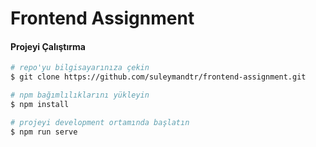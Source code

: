 # Frontend Assignment

#### Projeyi Çalıştırma

``` bash
# repo'yu bilgisayarınıza çekin
$ git clone https://github.com/suleymandtr/frontend-assignment.git

# npm bağımlılıklarını yükleyin
$ npm install

# projeyi development ortamında başlatın
$ npm run serve
```
